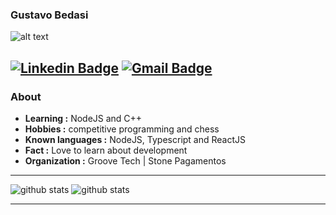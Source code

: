 ### Gustavo Bedasi 
  
  ![alt text](https://github.com/GusBedasi/assets/blob/main/banner-rocket-seat.jpeg?raw=true)
  
  [![Linkedin Badge](https://img.shields.io/badge/-Gustavo_Bedasi-blue?style=flat-square&logo=Linkedin&logoColor=white&link=https://https://www.linkedin.com/in/gustavobedasi//)](https://www.linkedin.com/in/gustavobedasi/) [![Gmail Badge](https://img.shields.io/badge/-ggustavobedasi@gmail.com-c14438?style=flat-square&logo=Gmail&logoColor=white&link=mailto:ggustavobedasi@gmail.com)](mailto:ggustavobedasi@gmail.com)
---------------------------------------------------------------------------------------------------------------------------------------------------------------------------------
### About

-  **Learning :** NodeJS and C++
-  **Hobbies :** competitive programming and chess
-  **Known languages :** NodeJS, Typescript and ReactJS
-  **Fact :** Love to learn about development 
-  **Organization :** Groove Tech | Stone Pagamentos

---------------------------------------------------------------------------------------------------------------------------------------------------------------------------------

![github stats](https://github-readme-stats.vercel.app/api?username=GusBedasi&show_icons=true)
![github stats](https://github-readme-stats.vercel.app/api/top-langs/?username=GusBedasi&layout=compact)

---------------------------------------------------------------------------------------------------------------------------------------------------------------------------------
